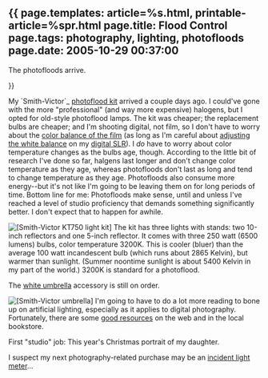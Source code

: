 {{
page.templates: article=%s.html, printable-article=%spr.html
page.title: Flood Control
page.tags: photography, lighting, photofloods
page.date: 2005-10-29 00:37:00
---
The photofloods arrive.





}}

My \`Smith-Victor\`\_
[photoflood kit][]
arrived a couple days ago. I could've gone with the more
"professional" (and way more expensive) halogens, but I opted for
old-style photoflood lamps. The kit was cheaper; the replacement
bulbs are cheaper; and I'm shooting digital, not film, so I don't
have to worry about the
[color balance of the film][]
(as long as I'm careful about
[adjusting the white balance][]
on my
[digital SLR][]).
I *do* have to worry about color temperature changes as the bulbs
age, though. According to the little bit of research I've done so
far, halgens last longer and don't change color temperature as they
age, whereas photofloods don't last as long and tend to change
temperature as they age. Photofloods also consume more energy--but
it's not like I'm going to be leaving them on for long periods of
time. Bottom line for me: Photofloods make sense, until and unless
I've reached a level of studio proficiency that demands something
significantly better. I don't expect that to happen for awhile.

![[Smith-Victor KT750 light kit]](/static/kt750.jpg "[Smith-Victor KT750 light kit]")
The kit has three lights with stands: two 10-inch reflectors and
one 5-inch reflector. It comes with three 250 watt (6500 lumens)
bulbs, color temperature 3200K. This is cooler (bluer) than the
average 100 watt incandescent bulb (which runs about 2865 Kelvin),
but warmer than sunlight. (Summer noontime sunlight is about 5400
Kelvin in my part of the world.) 3200K is standard for a
photoflood.

The
[white umbrella][]
accessory is still on order.

![[Smith-Victor umbrella]](/static/670129.jpg "[Smith-Victor umbrella]")
I'm going to have to do a lot more reading to bone up on artificial
lighting, especially as it applies to digital photography.
Fortunately, there are some
[good resources][]
on the web and in the local bookstore.

First "studio" job: This year's Christmas portrait of my daughter.

I suspect my next photography-related purchase may be an
[incident light meter][]...




[photoflood kit]: http://www.smithvictor.com/products/detail.asp?prodid=100&amp;id=14&amp;pid=1&amp;s1=Lighting+Kits&amp;s2=Photoflood+Kits&amp;nm=KT750+KIT
[color balance of the film]: http://www.photo.net/bboard/q-and-a-fetch-msg?msg_id=001EoQ
[adjusting the white balance]: http://www.apogeephoto.com/july2004/jaltengarten7_2004.shtml
[digital SLR]: http://www.nikonusa.com/template.php?cat=1&amp;grp=2&amp;productNr=25214
[white umbrella]: http://www.smithvictor.com/products/detail.asp?prodid=141&amp;id=23&amp;pid=3&amp;s1=Light+Control+Accessories&amp;s2=Umbrellas&amp;nm=32W
[good resources]: http://www.apogeephoto.com/july2004/jaltengarten7_2004.shtml
[incident light meter]: http://www.luminous-landscape.com/tutorials/meters.shtml#A%20Tutorial%20on%20Incident%20Metering
